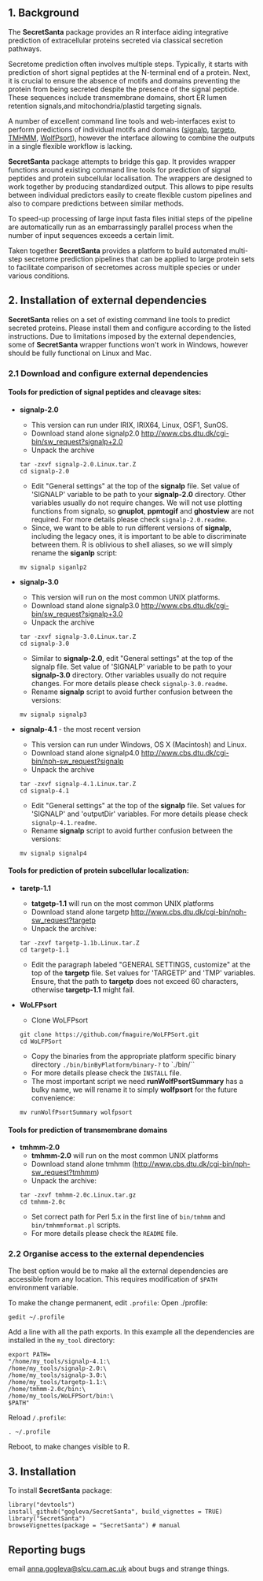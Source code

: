## 1. Background
The **SecretSanta** package provides an R interface aiding integrative prediction
of extracellular proteins secreted via classical secretion pathways.

Secretome prediction often involves multiple steps. Typically, it starts with
prediction of short signal peptides at the N-terminal end of a protein.
Next, it is crucial to ensure the absence of motifs and
domains preventing the protein from being secreted despite the presence of the
signal peptide. These sequences include transmembrane domains, short ER lumen
retention signals,and mitochondria/plastid targeting signals.

A number of excellent command line tools and web-interfaces exist to perform
predictions of individual motifs and domains
([signalp](http://www.cbs.dtu.dk/services/SignalP/),
[targetp](http://www.cbs.dtu.dk/services/TargetP/),
[TMHMM](http://www.cbs.dtu.dk/services/TMHMM/),
[WolfPsort](https://github.com/fmaguire/WoLFPSort)), however the interface
allowing to combine the outputs in a single flexible workflow is lacking.

**SecretSanta** package attempts to bridge this gap. It provides wrapper
functions around existing command line tools for prediction of signal peptides
and protein subcellular localisation. The wrappers are designed to work
together by producing standardized output. This allows to pipe results between
individual predictors easily to create flexible custom pipelines and also to
compare predictions between similar methods.

To speed-up processing of large input fasta files initial steps of the pipeline
are automatically run as an embarrassingly parallel process when the number of
input sequences exceeds a certain limit.

Taken together **SecretSanta** provides a platform to build automated multi-step
secretome prediction pipelines that can be applied to large protein sets to
facilitate comparison of secretomes across multiple species or under various
conditions.

## 2. Installation of external dependencies

**SecretSanta** relies on a set of existing command line tools to predict
secreted proteins. Please install them and configure according to the listed
instructions. Due to limitations imposed by the external dependencies, some of
**SecretSanta** wrapper functions won't work in Windows, however should be fully
functional on Linux and Mac.

### 2.1 Download and configure external dependencies

#### Tools for prediction of signal peptides and cleavage sites:
- **signalp-2.0**
    + This version can run under IRIX, IRIX64, Linux, OSF1, SunOS.
    + Download stand alone signalp2.0 http://www.cbs.dtu.dk/cgi-bin/sw_request?signalp+2.0
    + Unpack the archive
    ```{sh unpack signalp-2.0, eval=FALSE}
    tar -zxvf signalp-2.0.Linux.tar.Z
    cd signalp-2.0
    ```
    + Edit "General settings" at the top of the **signalp** file. Set value of
    'SIGNALP' variable to be path to your **signalp-2.0** directory.
    Other variables usually do not require changes. We will not use plotting
    functions from signalp, so **gnuplot**, **ppmtogif** and **ghostview** are
    not required. For more details please check ``signalp-2.0.readme``.
    + Since, we want to be able to run different versions of **signalp**,
    including the legacy ones, it is important to be able to discriminate
    between them. R is oblivious to shell aliases, so we will simply rename the
    **siganlp** script:

    ```{sh rename signalp2, eval = FALSE}
    mv signalp siganlp2
    ```

- **signalp-3.0**
    + This version will run on the most common UNIX platforms.
    + Download stand alone signalp3.0 http://www.cbs.dtu.dk/cgi-bin/sw_request?signalp+3.0
    + Unpack the archive
    ```{sh unpack signalp-3.0, eval=FALSE}
    tar -zxvf signalp-3.0.Linux.tar.Z
    cd signalp-3.0
    ```
    + Similar to **signalp-2.0**, edit "General settings" at the top of the
    signalp file. Set value of 'SIGNALP' variable to be path to your
    **signalp-3.0** directory. Other variables usually do not require changes.
    For more details please check ``signalp-3.0.readme``.
    + Rename **signalp** script to avoid further confusion between the versions:
    ```{sh rename signalp3, eval = FALSE}
    mv signalp signalp3
    ```


- **signalp-4.1** - the most recent version
    + This version can run under Windows, OS X (Macintosh) and Linux.
    + Download stand alone signalp4.0 http://www.cbs.dtu.dk/cgi-bin/nph-sw_request?signalp
    + Unpack the archive
    ```{sh unpack signalp-4.1, eval = FALSE}
    tar -zxvf signalp-4.1.Linux.tar.Z
    cd signalp-4.1
    ```
    + Edit "General settings" at the top of the **signalp** file. Set values for
    'SIGNALP' and 'outputDir' variables. For more details please check ``signalp-4.1.readme``.
    + Rename **signalp** script to avoid further confusion between the versions:
    ```{sh rename signalp4, eval = FALSE}
    mv signalp signalp4
    ```
#### Tools for prediction of protein subcellular localization:    

- **taretp-1.1**
    + **tatgetp-1.1** will run on the most common UNIX platforms  
    + Download stand alone targetp http://www.cbs.dtu.dk/cgi-bin/nph-sw_request?targetp
    + Unpack the archive:
    ```{sh unpack targetp-1.1, eval = FALSE}
    tar -zxvf targetp-1.1b.Linux.tar.Z
    cd targetp-1.1
    ```
    + Edit the paragraph labeled "GENERAL SETTINGS, customize" at the top of
    the **targetp** file.
    Set values for 'TARGETP' and 'TMP' variables. Ensure, that the path to
    **targetp** does not exceed 60 characters, otherwise **targetp-1.1** might
    fail.

- **WoLFPsort**
    + Clone WoLFPsort
    ```{sh, download WoLFPSort, eval = FALSE}
    git clone https://github.com/fmaguire/WoLFPSort.git
    cd WoLFPSort
    ```
    + Copy the binaries from the appropriate platform specific binary directory
    ``./bin/binByPlatform/binary-?`` to `./bin/``
    + For more details please check the `INSTALL` file.
    + The most important script we need **runWolfPsortSummary** has a bulky
    name, we will rename it to simply **wolfpsort** for the future convenience:
    ```{sh rename wolf, eval = FALSE}
    mv runWolfPsortSummary wolfpsort
    ```

#### Tools for prediction of transmembrane domains
- **tmhmm-2.0**
    + **tmhmm-2.0** will run on the most common UNIX platforms  
    + Download stand alone tmhmm (http://www.cbs.dtu.dk/cgi-bin/nph-sw_request?tmhmm)
    + Unpack the archive:
    ```{sh, unpack tmhmm-2.0, eval = FALSE}
    tar -zxvf tmhmm-2.0c.Linux.tar.gz
    cd tmhmm-2.0c
    ```
    + Set correct path for Perl 5.x in the first line of ``bin/tmhmm`` and
    ``bin/tmhmmformat.pl`` scripts.
    + For more details please check the ``README`` file.


### 2.2 Organise access to the external dependencies

The best option would be to make all the external dependencies are accessible
from any location. This requires modification of ``$PATH`` environment variable.

To make the change permanent, edit ``.profile``:
Open ./profile:
```{sh edit $PATH, eval = FALSE}
gedit ~/.profile
```
Add a line with all the path exports.
In this example all the dependencies are installed in the `my_tool` directory:
```{sh, eval = FALSE}
export PATH=
"/home/my_tools/signalp-4.1:\
/home/my_tools/signalp-2.0:\
/home/my_tools/signalp-3.0:\
/home/my_tools/targetp-1.1:\
/home/tmhmm-2.0c/bin:\
/home/my_tools/WoLFPSort/bin:\
$PATH"
```

Reload ``/.profile``:
```{sh, eval = FALSE}
. ~/.profile
```

Reboot, to make changes visible to R.


## 3. Installation

To install **SecretSanta** package:

```
library("devtools")
install_github("gogleva/SecretSanta", build_vignettes = TRUE)
library("SecretSanta")
browseVignettes(package = "SecretSanta") # manual
```

## Reporting bugs

email anna.gogleva@slcu.cam.ac.uk about bugs and strange things.
